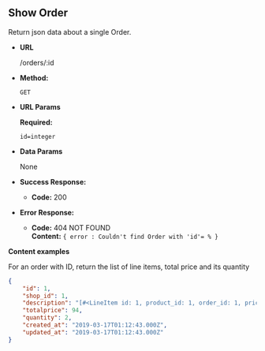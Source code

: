 **Show Order**
----
  Return json data about a single Order.

* **URL**

  /orders/:id

* **Method:**

  `GET`
  
*  **URL Params**

   **Required:**
 
   `id=integer`

* **Data Params**

  None

* **Success Response:**

  * **Code:** 200 <br />
 
* **Error Response:**

  * **Code:** 404 NOT FOUND <br />
    **Content:** `{ error : Couldn't find Order with 'id'= % }`


**Content examples**

For an order with ID, return the list of line items, total price and its quantity
```json
{
    "id": 1,
    "shop_id": 1,
    "description": "[#<LineItem id: 1, product_id: 1, order_id: 1, price: 47, created_at: \"2019-03-17 01:12:43\", updated_at: \"2019-03-17 01:12:43\">, #<LineItem id: 2, product_id: 1, order_id: 1, price: 47, created_at: \"2019-03-17 01:12:43\", updated_at: \"2019-03-17 01:12:43\">]",
    "totalprice": 94,
    "quantity": 2,
    "created_at": "2019-03-17T01:12:43.000Z",
    "updated_at": "2019-03-17T01:12:43.000Z"
}
```
 
